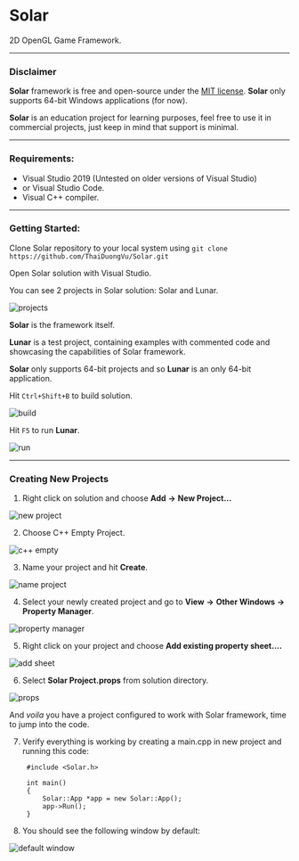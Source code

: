 # Solar
2D OpenGL Game Framework.

---

### Disclaimer

**Solar** framework is free and open-source under the [MIT license](LICENSE).
**Solar** only supports 64-bit Windows applications (for now).

**Solar** is an education project for learning purposes, feel free to use it in commercial projects, just keep in mind that support is minimal.

---

### Requirements:

- Visual Studio 2019 (Untested on older versions of Visual Studio)
- or Visual Studio Code.
- Visual C++ compiler.

---

### Getting Started:

Clone Solar repository to your local system using `git clone https://github.com/ThaiDuongVu/Solar.git`

Open Solar solution with Visual Studio.

You can see 2 projects in Solar solution: Solar and Lunar.

![projects](images/projects.png)

 **Solar** is the framework itself.

 **Lunar** is a test project, containing examples with commented code and showcasing the capabilities of Solar framework.

**Solar** only supports 64-bit projects and so **Lunar** is an only 64-bit application.

Hit `Ctrl+Shift+B` to build solution.

![build](images/build.png)

Hit `F5` to run **Lunar**.

![run](images/run.png)

---

### Creating New Projects

1. Right click on solution and choose **Add** **->** **New Project...**

![new project](images/new_project.png)

2. Choose C++ Empty Project.

![c++ empty](images/c++_empty.png)

3. Name your project and hit **Create**.

![name project](images/name_project.png)

4. Select your newly created project and go to **View** **->** **Other Windows** **->** **Property Manager**.

![property manager](images/property_manager.png)

5. Right click on your project and choose **Add existing property sheet....**

![add sheet](images/add_sheet.png)

6. Select **Solar Project.props** from solution directory.

![props](images/props.png)

And *voila* you have a project configured to work with Solar framework, time to jump into the code.

7. Verify everything is working by creating a main.cpp in new project and running this code:

        #include <Solar.h>

        int main()
        {
            Solar::App *app = new Solar::App();
            app->Run();
        }

8. You should see the following window by default:

![default window](images/default_window.png)
